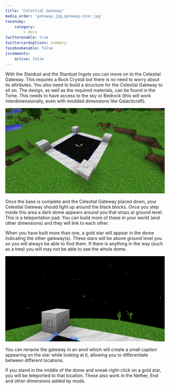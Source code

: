 ```yaml
---
title: 'Celestial Gateway'
media_order: 'gateway.jpg,gateway-star.jpg'
taxonomy:
    category:
        - docs
twitterenable: true
twittercardoptions: summary
facebookenable: false
jscomments:
    active: false
---
```


With the Stardust and the Stardust Ingots you can move on to the Celestial Gateway. This requires a Rock Crystal but there is no need to worry about its attributes. You also need to build a structure for the Celestial Gateway to sit on. The design, as well as the required materials, can be found in the Tome. This needs to have access to the sky or Bedrock (this will work interdimensionally, even with modded dimensions like Galacticraft).

![A Celestial Gateway](gateway.jpg)

Once the base is complete and the Celestial Gateway placed down, your Celestial Gateway should light up around the black blocks. Once you step inside this area a dark dome appears around you that stops at ground level. This is a teleportation pad. You can build more of these in your world (and other dimensions) and they will link to each other.

When you have built more than one, a gold star will appear in the dome indicating the other gateway(s). These stars will be above ground level you so you will always be able to find them. If there is anything in the way (such as a tree) you will may not be able to see the whole dome.

![Golden Star of the other Gateway](gateway-star.jpg)

You can rename the gateway in an anvil which will create a small caption appearing on the star while looking at it, allowing you to differentiate between different locations.

If you stand in the middle of the dome and sneak-right-click on a gold star, you will be teleported to that location. These also work in the Nether, End and other dimensions added by mods.
